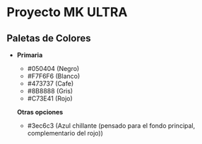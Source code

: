 # Proyecto MK ULTRA

## Paletas de Colores

- **Primaria**
  - #050404 (Negro)
  - #F7F6F6 (Blanco)
  - #473737 (Cafe)
  - #8B8888 (Gris)
  - #C73E41 (Rojo)

  **Otras opciones**
  - #3ec6c3 (Azul chillante (pensado para el fondo principal, complementario del rojo))